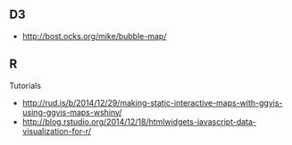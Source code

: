 ## D3

* http://bost.ocks.org/mike/bubble-map/

## R

Tutorials 
* http://rud.is/b/2014/12/29/making-static-interactive-maps-with-ggvis-using-ggvis-maps-wshiny/
* http://blog.rstudio.org/2014/12/18/htmlwidgets-javascript-data-visualization-for-r/
